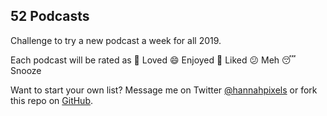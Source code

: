 ## 52 Podcasts
Challenge to try a new podcast a week for all 2019.

Each podcast will be rated as
🥰 Loved    😄 Enjoyed     🙂 Liked     😕 Meh     😴 Snooze

Want to start your own list? Message me on Twitter [@hannahpixels](https://twitter.com/hannahpixels) or fork this repo on [GitHub](https://github.com/hannahd/52podcasts).

